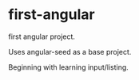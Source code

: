 # first-angular
first angular project.

Uses angular-seed as a base project.

Beginning with learning input/listing.
